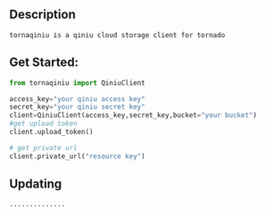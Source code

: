 ## Description
	tornaqiniu is a qiniu cloud storage client for tornado

## Get Started:
```python
from tornaqiniu import QiniuClient

access_key="your qiniu access key"
secret_key="your qiniu secret key"
client=QiniuClient(access_key,secret_key,bucket="your bucket")
#get upload token
client.upload_token()

# get private url
client.private_url("resource key")

```

## Updating
	..............
  

